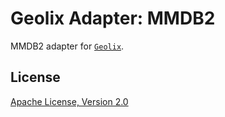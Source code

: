 # Geolix Adapter: MMDB2

MMDB2 adapter for [`Geolix`](https://github.com/elixir-geolix/geolix).

## License

[Apache License, Version 2.0](http://www.apache.org/licenses/LICENSE-2.0)

